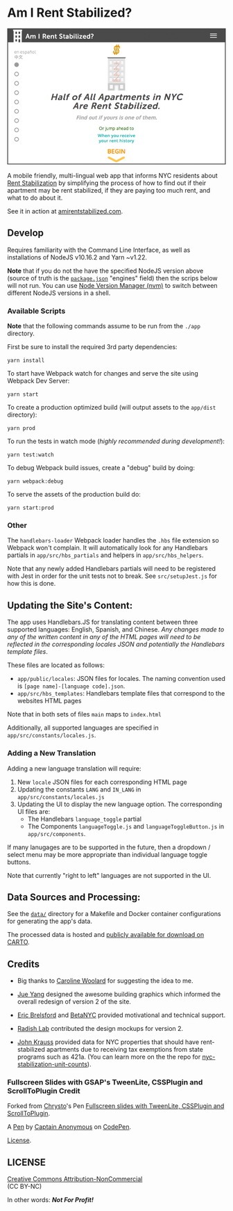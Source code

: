 Am I Rent Stabilized?
============================
![](app/public/assets/png/airs_landing_page.png)

A mobile friendly, multi-lingual web app that informs NYC residents about [Rent Stabilization](http://www.nycrgb.org/html/resources/faq/rentstab.html) by simplifying the process of how to find out if their apartment may be rent stabilized, if they are paying too much rent, and what to do about it.  

See it in action at [amirentstabilized.com](https://amirentstabilized.com/).

## Develop
Requires familiarity with the Command Line Interface, as well as installations of NodeJS v10.16.2 and Yarn ~v1.22.

**Note** that if you do not the have the specified NodeJS version above (source of truth is the [`package.json`](./app/package.json) "engines" field) then the scrips below will not run. You can use [Node Version Manager (nvm)](https://github.com/nvm-sh/nvm) to switch between different NodeJS versions in a shell.

### Available Scripts

**Note**  that the following commands assume to be run from the `./app` directory.

First be sure to install the required 3rd party dependencies:

```
yarn install
```

To start have Webpack watch for changes and serve the site using Webpack Dev Server:

```
yarn start
```

To create a production optimized build (will output assets to the `app/dist` directory):

```
yarn prod
```

To run the tests in watch mode (_highly recommended during development!_):

```
yarn test:watch
```

To debug Webpack build issues, create a "debug" build by doing:

```
yarn webpack:debug
```

To serve the assets of the production build do:

```
yarn start:prod
```

### Other

The `handlebars-loader` Webpack loader handles the `.hbs` file extension so Webpack won't complain. It will automatically look for any Handlebars partials in `app/src/hbs_partials` and helpers in `app/src/hbs_helpers`.

Note that any newly added Handlebars partials will need to be registered with Jest in order for the unit tests not to break. See `src/setupJest.js` for how this is done.


## Updating the Site's Content:
The app uses Handlebars.JS for translating content between three supported languages: English, Spanish, and Chinese. *Any changes made to any of the written content in any of the HTML pages will need to be reflected in the corresponding locales JSON and potentially the Handlebars template files*.

These files are located as follows:

- `app/public/locales`: JSON files for locales. The naming convention used is `[page name]-[language code].json`.
- `app/src/hbs_templates`: Handlebars template files that correspond to the websites HTML pages 

Note that in both sets of files `main` maps to `index.html`

Additionally, all supported languages are specified in `app/src/constants/locales.js`.

### Adding a New Translation

Adding a new language translation will require:

1. New `locale` JSON files for each corresponding HTML page
2. Updating the constants `LANG` and `IN_LANG` in `app/src/constants/locales.js`
3. Updating the UI to display the new language option. The corresponding UI files are:  
    - The Handlebars `language_toggle` partial
    - The Components `languageToggle.js` and `languageToggleButton.js` in `app/src/components`.

If many lanugages are to be supported in the future, then a dropdown / select menu may be more appropriate than individual language toggle buttons.

Note that currently "right to left" languages are not supported in the UI.

## Data Sources and Processing:

See the [`data/`](./data) directory for a Makefile and Docker container configurations for generating the app's data.

The processed data is hosted and [publicly available for download on CARTO](https://chenrick.carto.com/tables/map_pluto_likely_rs_2016v1/public/map).

## Credits
- Big thanks to [Caroline Woolard](http://carolinewoolard.com/) for suggesting the idea to me.

- [Jue Yang](https://github.com/jueyang) designed the awesome building graphics which informed the overall redesign of version 2 of the site.

- [Eric Brelsford](http://ebrelsford.github.io/portfolio/) and [BetaNYC](http://betanyc.us/) provided motivational and technical support.

- [Radish Lab](http://radishlab.com/) contributed the design mockups for version 2.

- [John Krauss](http://blog.johnkrauss.com/) provided data for NYC properties that should have rent-stabilized apartments due to receiving tax exemptions from state programs such as 421a. (You can learn more on the the repo for [nyc-stabilization-unit-counts](https://github.com/talos/nyc-stabilization-unit-counts)).

### Fullscreen Slides with GSAP's TweenLite, CSSPlugin and ScrollToPlugin Credit
Forked from [Chrysto](http://codepen.io/bassta/)'s Pen [Fullscreen slides with TweenLite, CSSPlugin and ScrollToPlugin](http://codepen.io/bassta/pen/kDvmC/).

A [Pen](http://codepen.io/anon/pen/XJqaRg) by [Captain Anonymous](http://codepen.io/anon) on [CodePen](http://codepen.io/).

[License](http://codepen.io/anon/pen/XJqaRg/license).

## LICENSE
[Creative Commons Attribution-NonCommercial ](http://creativecommons.org/licenses/by-nc/4.0/)   
(CC BY-NC)

In other words: **_Not For Profit!_**
